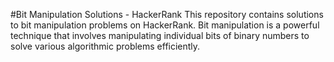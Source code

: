 #Bit Manipulation Solutions - HackerRank
This repository contains solutions to bit manipulation problems on HackerRank. Bit manipulation is a powerful technique that involves manipulating individual bits of binary numbers to solve various algorithmic problems efficiently.
